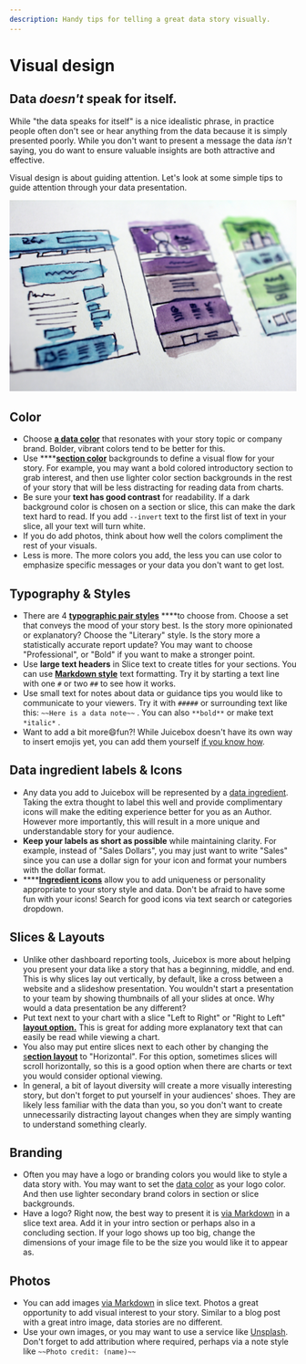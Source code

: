 ```yaml
---
description: Handy tips for telling a great data story visually.
---
```


# Visual design

## Data _doesn't_ speak for itself. 

While "the data speaks for itself" is a nice idealistic phrase, in practice people often don't see or hear anything from the data because it is simply presented poorly. While you don't want to present a message the data _isn't_ saying, you do want to ensure valuable insights are both attractive and effective. 

Visual design is about guiding attention. Let's look at some simple tips to guide attention through your data presentation.

![Photo by Halacious on Unsplash](../../.gitbook/assets/halacious-tzc3vjpck-q-unsplash.jpg)

## Color

* Choose [**a data color**](../app-settings.md#data-color) that resonates with your story topic or company brand. Bolder, vibrant colors tend to be better for this. 
* Use ****[**section color**](../story-designer/sections.md#section-background-color) backgrounds to define a visual flow for your story. For example, you may want a bold colored introductory section to grab interest, and then use lighter color section backgrounds in the rest of your story that will be less distracting for reading data from charts.  
* Be sure your **text has good contrast** for readability. If a dark background color is chosen on a section or slice, this can make the dark text hard to read. If you add  `--invert` text to the first list of text in your slice, all your text will turn white.
* If you do add photos, think about how well the colors compliment the rest of your visuals. 
* Less is more. The more colors you add, the less you can use color to emphasize specific messages or your data you don't want to get lost.

## Typography & Styles

* There are 4 [**typographic pair styles**](../app-settings.md#typography) ****to choose from. Choose a set that conveys the mood of your story best. Is the story more opinionated or explanatory? Choose the "Literary" style. Is the story more a statistically accurate report update? You may want to choose "Professional", or "Bold" if you want to make a stronger point.
* Use **large text headers** in Slice text to create titles for your sections. You can use [**Markdown style**](../story-designer/slices/#slice-text) text formatting. Try it by starting a text line with one `#` or two `##` to see how it works. 
* Use small text for notes about data or guidance tips you would like to communicate to your viewers. Try it with `#####` or surrounding text like this: `~~Here is a data note~~` . You can also `**bold**` or make text `*italic*` .
* Want to add a bit more😄fun?! While Juicebox doesn't have its own way to insert emojis yet, you can add them yourself [if you know how](https://buffer.com/library/emojis-keyboard-shortcut-mac-windows/#:~:text=How%20to%20add%20emojis%20on%20Windows%3A%20Touch%20keyboard,to%20open%20your%20emoji%20keyboard.). 

## Data ingredient labels & Icons 

* Any data you add to Juicebox will be represented by a [data ingredient](../data-sources/defining-ingredients/). Taking the extra thought to label this well and provide complimentary icons will make the editing experience better for you as an Author. However more importantly, this will result in a more unique and understandable story for your audience. 
* **Keep your labels as short as possible** while maintaining clarity. For example, instead of "Sales Dollars", you may just want to write "Sales" since you can use a dollar sign for your icon and format your numbers with the dollar format. 
* \*\*\*\*[**Ingredient icons**](../data-sources/defining-ingredients/#dimension) allow you to add uniqueness or personality appropriate to your story style and data. Don't be afraid to have some fun with your icons! Search for good icons via text search or categories dropdown.

## Slices & Layouts

* Unlike other dashboard reporting tools, Juicebox is more about helping you present your data like a story that has a beginning, middle, and end. This is why slices lay out vertically, by default, like a cross between a website and a slideshow presentation. You wouldn't start a presentation to your team by showing thumbnails of all your slides at once. Why would a data presentation be any different?
* Put text next to your chart with a slice "Left to Right" or "Right to Left" [**layout option.**](../story-designer/slices/#slice-layouts) This is great for adding more explanatory text that can easily be read while viewing a chart. 
* You also may put entire slices next to each other by changing the [s**ection layout**](../story-designer/sections.md#section-layouts) to "Horizontal". For this option, sometimes slices will scroll horizontally, so this is a good option when there are charts or text you would consider optional viewing. 
* In general, a bit of layout diversity will create a more visually interesting story, but don't forget to put yourself in your audiences' shoes. They are likely less familiar with the data than you, so you don't want to create unnecessarily distracting layout changes when they are simply wanting to understand something clearly. 

## Branding

* Often you may have a logo or branding colors you would like to style a data story with. You may want to set the [data color](visual-design.md#color) as your logo color. And then use lighter secondary brand colors in section or slice backgrounds. 
* Have a logo? Right now, the best way to present it is [via Markdown](../story-designer/slices/#slice-text) in a slice text area. Add it in your intro section or perhaps also in a concluding section. If your logo shows up too big, change the dimensions of your image file to be the size you would like it to appear as.

## Photos

* You can add images [via Markdown](../story-designer/slices/#slice-text) in slice text. Photos a great opportunity to add visual interest to your story. Similar to a blog post with a great intro image, data stories are no different.  
* Use your own images, or you may want to use a service like [Unsplash](https://unsplash.com/). Don't forget to add attribution where required, perhaps via a note style like `~~Photo credit: (name)~~` 



